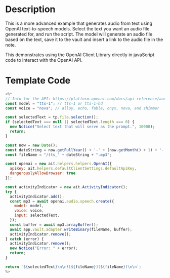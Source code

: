 # Description

This is a more advanced example that generates audio from text using OpenAI text-to-speech models. Select the text you want an audio file generated for, and run the script. The model will generate an audio file based on the text, save it to the vault and insert a link to the audio file in the note.

This demonstrates using the OpenAI Client Library directly in javaScript code to interact with the OpenAI API.

# Template Code

```javascript
<%*
// Info for the API: https://platform.openai.com/docs/api-reference/audio/createSpeech?lang=node
const model = "tts-1"; // tts-1 or tts-1-hd
const voice = "nova"; // alloy, echo, fable, onyx, nova, and shimmer

const selectedText = tp.file.selection();
if (selectedText === null || selectedText.length === 0) {
  new Notice("Select text that will serve as the prompt.", 10000);
  return;
}

const now = new Date();
const dateString = now.getFullYear() + '-' + (now.getMonth() + 1) + '-' + now.getDate() + '_' + now.getHours() + now.getMinutes() + now.getSeconds();
const fileName = "/tts_" + dateString + ".mp3";

const openai = new ait.helpers.helpers.OpenAI({
  apiKey: ait.helpers.defaultClientSettings.defaultApiKey,
  dangerouslyAllowBrowser: true
});

const activityIndicator = new ait.ActivityIndicator();
try {
  activityIndicator.add();
  const mp3 = await openai.audio.speech.create({
    model: model,
    voice: voice,
    input: selectedText,
  });
  const buffer = await mp3.arrayBuffer();
  await app.vault.adapter.writeBinary(fileName, buffer);
  activityIndicator.remove();
} catch (error) {
  activityIndicator.remove();
  new Notice("Error: " + error);
  return;
}

return `${selectedText}\n\n![${fileName}](${fileName})\n\n`;
%>
```
